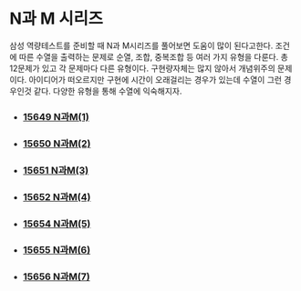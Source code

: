# N과 M 시리즈

삼성 역량테스트를 준비할 때 N과 M시리즈를 풀어보면 도움이 많이 된다고한다. 조건에 따른 수열을 출력하는 문제로 순열, 조합, 중복조합 등 여러 가지 유형을 다룬다. 총 12문제가 있고 각 문제마다 다른 유형이다. 구현량자체는 많지 않아서 개념위주의 문제이다. 아이디어가 떠오르지만 구현에 시간이 오래걸리는 경우가 있는데 수열이 그런 경우인것 같다. 다양한 유형을 통해 수열에 익숙해지자. 

- ### [15649 N과M(1)](https://github.com/jungtaeyong/SWEA_A/blob/master/SW%20Expert%20Academy/삼성기출/N과M%20시리즈/baekjoon%2015649%20N과M(1).md)

- ### [15650 N과M(2)](https://github.com/jungtaeyong/SWEA_A/blob/master/SW%20Expert%20Academy/삼성기출/N과M%20시리즈/baekjoon%2015650%20N과M(2).md)

- ### [15651 N과M(3)](https://github.com/jungtaeyong/SWEA_A/blob/master/SW%20Expert%20Academy/삼성기출/N과M%20시리즈/baekjoon%2015651%20N과M(3).md)

- ### [15652 N과M(4)](https://github.com/jungtaeyong/SWEA_A/blob/master/SW%20Expert%20Academy/삼성기출/N과M%20시리즈/baekjoon%2015652%20N과M(4).md)

- ### [15654 N과M(5)](https://github.com/jungtaeyong/SWEA_A/blob/master/SW%20Expert%20Academy/삼성기출/N과M%20시리즈/baekjoon%2015654%20N과M(5).md)

- ### [15655 N과M(6)](https://github.com/jungtaeyong/SWEA_A/blob/master/SW%20Expert%20Academy/삼성기출/N과M%20시리즈/baekjoon%2015655%20N과M(6).md)

- ### [15656 N과M(7)](https://github.com/jungtaeyong/SWEA_A/blob/master/SW%20Expert%20Academy/삼성기출/N과M%20시리즈/baekjoon%2015656%20N과M(7).md)



